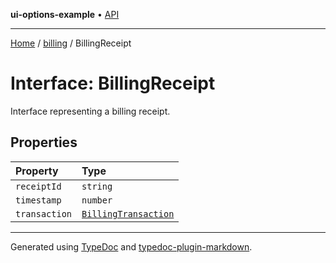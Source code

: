 **ui-options-example** • [API](../../README.md)

***

[Home](../../README.md) / [billing](../README.md) / BillingReceipt

# Interface: BillingReceipt

Interface representing a billing receipt.

## Properties

| Property | Type |
| :------ | :------ |
| `receiptId` | `string` |
| `timestamp` | `number` |
| `transaction` | [`BillingTransaction`](BillingTransaction.md) |

***

Generated using [TypeDoc](https://typedoc.org) and [typedoc-plugin-markdown](https://typedoc-plugin-markdown.org).
